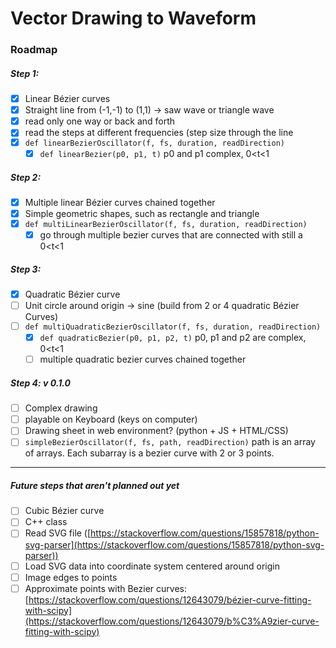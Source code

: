 # Vector Drawing to Waveform

### Roadmap

##### Step 1:

- [x]  Linear Bézier curves
- [x]  Straight line from (-1,-1) to (1,1) → saw wave or triangle wave
- [x]  read only one way or back and forth
- [x]  read the steps at different frequencies (step size through the line
- [x]  `def linearBezierOscillator(f, fs, duration, readDirection)`
    - [x]  `def linearBezier(p0, p1, t)` p0 and p1 complex, 0\<t\<1

##### Step 2:

- [x]  Multiple linear Bézier curves chained together
- [x]  Simple geometric shapes, such as rectangle and triangle
- [x]  `def multiLinearBezierOscillator(f, fs, duration, readDirection)`
    - [x]  go through multiple bezier curves that are connected with still a 0\<t\<1

##### Step 3:

- [x]  Quadratic Bézier curve
- [ ]  Unit circle around origin → sine (build from 2 or 4 quadratic Bézier Curves)
- [ ]  `def multiQuadraticBezierOscillator(f, fs, duration, readDirection)`
    - [x]  `def quadraticBezier(p0, p1, p2, t)` p0, p1 and p2 are complex, 0\<t\<1
    - [ ]  multiple quadratic bezier curves chained together

##### Step 4: v 0.1.0

- [ ]  Complex drawing
- [ ]  playable on Keyboard (keys on computer)
- [ ]  Drawing sheet in web environment? (python + JS + HTML/CSS)
- [ ]  `simpleBezierOscillator(f, fs, path, readDirection)` path is an array of arrays. Each subarray is a bezier curve with 2 or 3 points.

--------------------------------
##### Future steps that aren't planned out yet

- [ ]  Cubic Bézier curve
- [ ]  C++ class
- [ ]  Read SVG file ([https://stackoverflow.com/questions/15857818/python-svg-parser](https://stackoverflow.com/questions/15857818/python-svg-parser))
- [ ]  Load SVG data into coordinate system centered around origin
- [ ]  Image edges to points
- [ ]  Approximate points with Bezier curves: [https://stackoverflow.com/questions/12643079/bézier-curve-fitting-with-scipy](https://stackoverflow.com/questions/12643079/b%C3%A9zier-curve-fitting-with-scipy)
